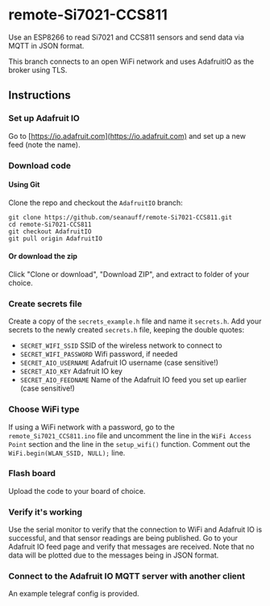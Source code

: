 # remote-Si7021-CCS811

Use an ESP8266 to read Si7021 and CCS811 sensors and send data via MQTT in JSON format.

This branch connects to an open WiFi network and uses AdafruitIO as the broker using TLS.

## Instructions

### Set up Adafruit IO

Go to [https://io.adafruit.com](https://io.adafruit.com) and set up a new feed (note the name).

### Download code

#### Using Git

Clone the repo and checkout the `AdafruitIO` branch:

```shell
git clone https://github.com/seanauff/remote-Si7021-CCS811.git
cd remote-Si7021-CCS811
git checkout AdafruitIO
git pull origin AdafruitIO
```

#### Or download the zip

Click "Clone or download", "Download ZIP", and extract to folder of your choice.

### Create secrets file

Create a copy of the `secrets_example.h` file and name it `secrets.h`. Add your secrets to the newly created `secrets.h` file, keeping the double quotes:

* `SECRET_WIFI_SSID` SSID of the wireless network to connect to
* `SECRET_WIFI_PASSWORD` Wifi password, if needed
* `SECRET_AIO_USERNAME` Adafruit IO username (case sensitive!)
* `SECRET_AIO_KEY` Adafruit IO key
* `SECRET_AIO_FEEDNAME` Name of the Adafruit IO feed you set up earlier (case sensitive!)

### Choose WiFi type

If using a WiFi network with a password, go to the `remote_Si7021_CCS811.ino` file and uncomment the line in the `WiFi Access Point` section and the line in the `setup_wifi()` function. Comment out the `WiFi.begin(WLAN_SSID, NULL);` line.

### Flash board

Upload the code to your board of choice.

### Verify it's working

Use the serial monitor to verify that the connection to WiFi and Adafruit IO is successful, and that sensor readings are being published. Go to your Adafruit IO feed page and verify that messages are received. Note that no data will be plotted due to the messages being in JSON format.

### Connect to the Adafruit IO MQTT server with another client

An example telegraf config is provided.
